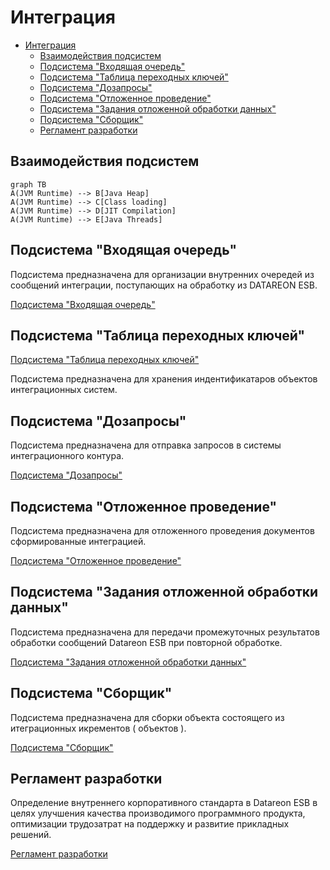 # Интеграция

- [Интеграция](#интеграция)
  - [Взаимодействия подсистем](#взаимодействия-подсистем)
  - [Подсистема "Входящая очередь"](#подсистема-входящая-очередь)
  - [Подсистема "Таблица переходных ключей"](#подсистема-таблица-переходных-ключей)
  - [Подсистема "Дозапросы"](#подсистема-дозапросы)
  - [Подсистема "Отложенное проведение"](#подсистема-отложенное-проведение)
  - [Подсистема "Задания отложенной обработки данных"](#подсистема-задания-отложенной-обработки-данных)
  - [Подсистема "Сборщик"](#подсистема-сборщик)
  - [Регламент разработки](#регламент-разработки)

## Взаимодействия подсистем

``` mermaid
graph TB
A(JVM Runtime) --> B[Java Heap]
A(JVM Runtime) --> C[Class loading]
A(JVM Runtime) --> D[JIT Compilation]
A(JVM Runtime) --> E[Java Threads]
```

## Подсистема "Входящая очередь"

Подсистема предназначена для организации внутренних очередей из сообщений интеграции, поступающих на обработку из DATAREON ESB.

[Подсистема "Входящая очередь"](/integration/inqueue)

## Подсистема "Таблица переходных ключей"

[Подсистема "Таблица переходных ключей"](/integration/tkt)

Подсистема предназначена для хранения индентификатаров объектов интеграционных систем.

## Подсистема "Дозапросы"

Подсистема предназначена для отправка запросов в системы интеграционного контура.

[Подсистема "Дозапросы"](/integration/adrequest)

## Подсистема "Отложенное проведение"

Подсистема предназначена для отложенного проведения документов сформированные интеграцией.

[Подсистема "Отложенное проведение"](/integration/postponed)

## Подсистема "Задания отложенной обработки данных"

Подсистема предназначена для передачи промежуточных результатов обработки сообщений Datareon ESB при повторной обработке.

[Подсистема "Задания отложенной обработки данных"](/integration/deferredtasks)

## Подсистема "Сборщик"

Подсистема предназначена для сборки объекта состоящего из итеграционных икрементов ( объектов ).

[Подсистема "Сборщик"](/integration/collector)

## Регламент разработки

Определение внутреннего корпоративного стандарта в Datareon ESB в целях улучшения качества производимого программного продукта, оптимизации трудозатрат на поддержку и развитие прикладных решений.

[Регламент разработки](/integration/patterns)
